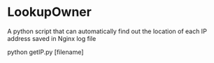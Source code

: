 # LookupOwner
A python script that can automatically find out the location of each IP address saved in Nginx log file

python getIP.py [filename]
